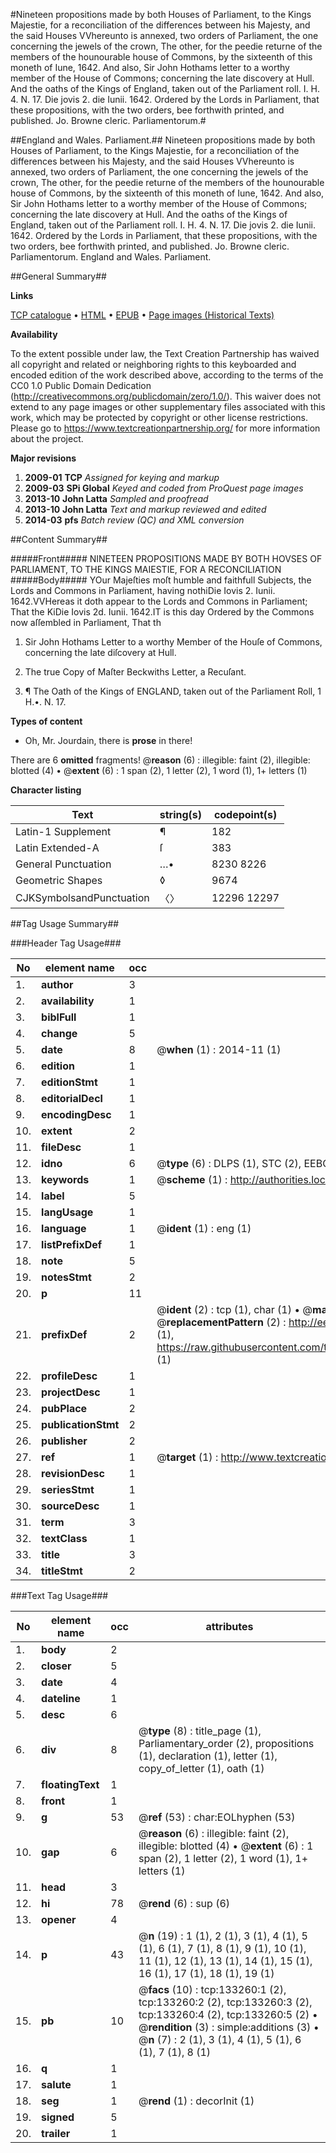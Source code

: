 #Nineteen propositions made by both Houses of Parliament, to the Kings Majestie, for a reconciliation of the differences between his Majesty, and the said Houses VVhereunto is annexed, two orders of Parliament, the one concerning the jewels of the crown, The other, for the peedie returne of the members of the hounourable house of Commons, by the sixteenth of this moneth of Iune, 1642. And also, Sir John Hothams letter to a worthy member of the House of Commons; concerning the late discovery at Hull. And the oaths of the Kings of England, taken out of the Parliament roll. I. H. 4. N. 17. Die jovis 2. die Iunii. 1642. Ordered by the Lords in Parliament, that these propositions, with the two orders, bee forthwith printed, and published. Jo. Browne cleric. Parliamentorum.#

##England and Wales. Parliament.##
Nineteen propositions made by both Houses of Parliament, to the Kings Majestie, for a reconciliation of the differences between his Majesty, and the said Houses VVhereunto is annexed, two orders of Parliament, the one concerning the jewels of the crown, The other, for the peedie returne of the members of the hounourable house of Commons, by the sixteenth of this moneth of Iune, 1642. And also, Sir John Hothams letter to a worthy member of the House of Commons; concerning the late discovery at Hull. And the oaths of the Kings of England, taken out of the Parliament roll. I. H. 4. N. 17. Die jovis 2. die Iunii. 1642. Ordered by the Lords in Parliament, that these propositions, with the two orders, bee forthwith printed, and published. Jo. Browne cleric. Parliamentorum.
England and Wales. Parliament.

##General Summary##

**Links**

[TCP catalogue](http://www.ota.ox.ac.uk/tcp/)  • 
[HTML](http://tei.it.ox.ac.uk/tcp/Texts-HTML/free/A82/A82912.html)  • 
[EPUB](http://tei.it.ox.ac.uk/tcp/Texts-EPUB/free/A82/A82912.epub) • 
[Page images (Historical Texts)](https://historicaltexts.jisc.ac.uk/eebo-99900023e)

**Availability**

To the extent possible under law, the Text Creation Partnership has waived all copyright and related or neighboring rights to this keyboarded and encoded edition of the work described above, according to the terms of the CC0 1.0 Public Domain Dedication (http://creativecommons.org/publicdomain/zero/1.0/). This waiver does not extend to any page images or other supplementary files associated with this work, which may be protected by copyright or other license restrictions. Please go to https://www.textcreationpartnership.org/ for more information about the project.

**Major revisions**

1. __2009-01__ __TCP__ *Assigned for keying and markup*
1. __2009-03__ __SPi Global__ *Keyed and coded from ProQuest page images*
1. __2013-10__ __John Latta__ *Sampled and proofread*
1. __2013-10__ __John Latta__ *Text and markup reviewed and edited*
1. __2014-03__ __pfs__ *Batch review (QC) and XML conversion*

##Content Summary##

#####Front#####
NINETEEN PROPOSITIONS MADE BY BOTH HOVSES OF PARLIAMENT, TO THE KINGS MAIESTIE, FOR A RECONCILIATION
#####Body#####
YOur Majeſties moſt humble and faithfull Subjects, the Lords and Commons in Parliament, having nothiDie Iovis 2. Iunii. 1642.VVHereas it doth appear to the Lords and Commons in Parliament; That the KiDie Iovis 2d. Iunii. 1642.IT is this day Ordered by the Commons now aſſembled in Parliament, That th
1. Sir John Hothams Letter to a worthy Member of the Houſe of Commons, concerning the late diſcovery at Hull.

1. The true Copy of Maſter Beckwiths Letter, a Recuſant.

1. ¶ The Oath of the Kings of ENGLAND, taken out of the Parliament Roll, 1 H.•. N. 17.

**Types of content**

  * Oh, Mr. Jourdain, there is **prose** in there!

There are 6 **omitted** fragments! 
 @__reason__ (6) : illegible: faint (2), illegible: blotted (4)  •  @__extent__ (6) : 1 span (2), 1 letter (2), 1 word (1), 1+ letters (1)

**Character listing**


|Text|string(s)|codepoint(s)|
|---|---|---|
|Latin-1 Supplement|¶|182|
|Latin Extended-A|ſ|383|
|General Punctuation|…•|8230 8226|
|Geometric Shapes|◊|9674|
|CJKSymbolsandPunctuation|〈〉|12296 12297|

##Tag Usage Summary##

###Header Tag Usage###

|No|element name|occ|attributes|
|---|---|---|---|
|1.|__author__|3||
|2.|__availability__|1||
|3.|__biblFull__|1||
|4.|__change__|5||
|5.|__date__|8| @__when__ (1) : 2014-11 (1)|
|6.|__edition__|1||
|7.|__editionStmt__|1||
|8.|__editorialDecl__|1||
|9.|__encodingDesc__|1||
|10.|__extent__|2||
|11.|__fileDesc__|1||
|12.|__idno__|6| @__type__ (6) : DLPS (1), STC (2), EEBO-CITATION (1), PROQUEST (1), VID (1)|
|13.|__keywords__|1| @__scheme__ (1) : http://authorities.loc.gov/ (1)|
|14.|__label__|5||
|15.|__langUsage__|1||
|16.|__language__|1| @__ident__ (1) : eng (1)|
|17.|__listPrefixDef__|1||
|18.|__note__|5||
|19.|__notesStmt__|2||
|20.|__p__|11||
|21.|__prefixDef__|2| @__ident__ (2) : tcp (1), char (1)  •  @__matchPattern__ (2) : ([0-9\-]+):([0-9IVX]+) (1), (.+) (1)  •  @__replacementPattern__ (2) : http://eebo.chadwyck.com/downloadtiff?vid=$1&page=$2 (1), https://raw.githubusercontent.com/textcreationpartnership/Texts/master/tcpchars.xml#$1 (1)|
|22.|__profileDesc__|1||
|23.|__projectDesc__|1||
|24.|__pubPlace__|2||
|25.|__publicationStmt__|2||
|26.|__publisher__|2||
|27.|__ref__|1| @__target__ (1) : http://www.textcreationpartnership.org/docs/. (1)|
|28.|__revisionDesc__|1||
|29.|__seriesStmt__|1||
|30.|__sourceDesc__|1||
|31.|__term__|3||
|32.|__textClass__|1||
|33.|__title__|3||
|34.|__titleStmt__|2||


###Text Tag Usage###

|No|element name|occ|attributes|
|---|---|---|---|
|1.|__body__|2||
|2.|__closer__|5||
|3.|__date__|4||
|4.|__dateline__|1||
|5.|__desc__|6||
|6.|__div__|8| @__type__ (8) : title_page (1), Parliamentary_order (2), propositions (1), declaration (1), letter (1), copy_of_letter (1), oath (1)|
|7.|__floatingText__|1||
|8.|__front__|1||
|9.|__g__|53| @__ref__ (53) : char:EOLhyphen (53)|
|10.|__gap__|6| @__reason__ (6) : illegible: faint (2), illegible: blotted (4)  •  @__extent__ (6) : 1 span (2), 1 letter (2), 1 word (1), 1+ letters (1)|
|11.|__head__|3||
|12.|__hi__|78| @__rend__ (6) : sup (6)|
|13.|__opener__|4||
|14.|__p__|43| @__n__ (19) : 1 (1), 2 (1), 3 (1), 4 (1), 5 (1), 6 (1), 7 (1), 8 (1), 9 (1), 10 (1), 11 (1), 12 (1), 13 (1), 14 (1), 15 (1), 16 (1), 17 (1), 18 (1), 19 (1)|
|15.|__pb__|10| @__facs__ (10) : tcp:133260:1 (2), tcp:133260:2 (2), tcp:133260:3 (2), tcp:133260:4 (2), tcp:133260:5 (2)  •  @__rendition__ (3) : simple:additions (3)  •  @__n__ (7) : 2 (1), 3 (1), 4 (1), 5 (1), 6 (1), 7 (1), 8 (1)|
|16.|__q__|1||
|17.|__salute__|1||
|18.|__seg__|1| @__rend__ (1) : decorInit (1)|
|19.|__signed__|5||
|20.|__trailer__|1||
